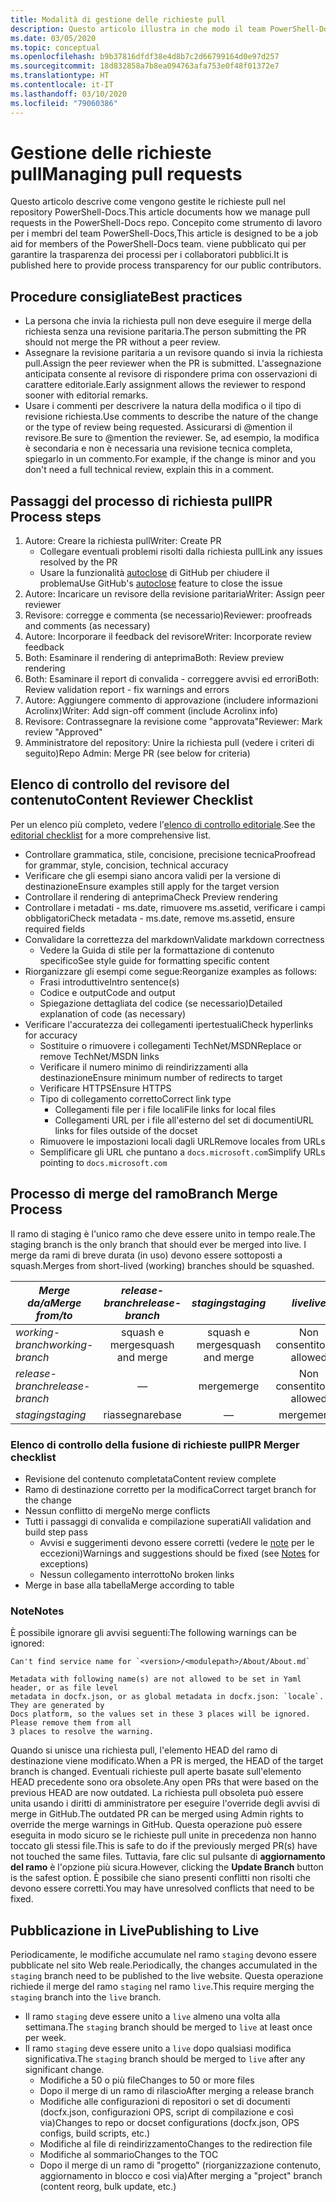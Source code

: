 ```yaml
---
title: Modalità di gestione delle richieste pull
description: Questo articolo illustra in che modo il team PowerShell-Docs gestisce le richieste pull.
ms.date: 03/05/2020
ms.topic: conceptual
ms.openlocfilehash: b9b37816dfdf38e4d8b7c2d66799164d0e97d257
ms.sourcegitcommit: 18d832858a7b8ea094763afa753e0f48f01372e7
ms.translationtype: HT
ms.contentlocale: it-IT
ms.lasthandoff: 03/10/2020
ms.locfileid: "79060386"
---
```

# <a name="managing-pull-requests"></a><span data-ttu-id="df70e-103">Gestione delle richieste pull</span><span class="sxs-lookup"><span data-stu-id="df70e-103">Managing pull requests</span></span>

<span data-ttu-id="df70e-104">Questo articolo descrive come vengono gestite le richieste pull nel repository PowerShell-Docs.</span><span class="sxs-lookup"><span data-stu-id="df70e-104">This article documents how we manage pull requests in the PowerShell-Docs repo.</span></span> <span data-ttu-id="df70e-105">Concepito come strumento di lavoro per i membri del team PowerShell-Docs,</span><span class="sxs-lookup"><span data-stu-id="df70e-105">This article is designed to be a job aid for members of the PowerShell-Docs team.</span></span> <span data-ttu-id="df70e-106">viene pubblicato qui per garantire la trasparenza dei processi per i collaboratori pubblici.</span><span class="sxs-lookup"><span data-stu-id="df70e-106">It is published here to provide process transparency for our public contributors.</span></span>

## <a name="best-practices"></a><span data-ttu-id="df70e-107">Procedure consigliate</span><span class="sxs-lookup"><span data-stu-id="df70e-107">Best practices</span></span>

- <span data-ttu-id="df70e-108">La persona che invia la richiesta pull non deve eseguire il merge della richiesta senza una revisione paritaria.</span><span class="sxs-lookup"><span data-stu-id="df70e-108">The person submitting the PR should not merge the PR without a peer review.</span></span>
- <span data-ttu-id="df70e-109">Assegnare la revisione paritaria a un revisore quando si invia la richiesta pull.</span><span class="sxs-lookup"><span data-stu-id="df70e-109">Assign the peer reviewer when the PR is submitted.</span></span> <span data-ttu-id="df70e-110">L'assegnazione anticipata consente al revisore di rispondere prima con osservazioni di carattere editoriale.</span><span class="sxs-lookup"><span data-stu-id="df70e-110">Early assignment allows the reviewer to respond sooner with editorial remarks.</span></span>
- <span data-ttu-id="df70e-111">Usare i commenti per descrivere la natura della modifica o il tipo di revisione richiesta.</span><span class="sxs-lookup"><span data-stu-id="df70e-111">Use comments to describe the nature of the change or the type of review being requested.</span></span> <span data-ttu-id="df70e-112">Assicurarsi di @mention il revisore.</span><span class="sxs-lookup"><span data-stu-id="df70e-112">Be sure to @mention the reviewer.</span></span> <span data-ttu-id="df70e-113">Se, ad esempio, la modifica è secondaria e non è necessaria una revisione tecnica completa, spiegarlo in un commento.</span><span class="sxs-lookup"><span data-stu-id="df70e-113">For example, if the change is minor and you don't need a full technical review, explain this in a comment.</span></span>

## <a name="pr-process-steps"></a><span data-ttu-id="df70e-114">Passaggi del processo di richiesta pull</span><span class="sxs-lookup"><span data-stu-id="df70e-114">PR Process steps</span></span>

1. <span data-ttu-id="df70e-115">Autore: Creare la richiesta pull</span><span class="sxs-lookup"><span data-stu-id="df70e-115">Writer: Create PR</span></span>
   - <span data-ttu-id="df70e-116">Collegare eventuali problemi risolti dalla richiesta pull</span><span class="sxs-lookup"><span data-stu-id="df70e-116">Link any issues resolved by the PR</span></span>
   - <span data-ttu-id="df70e-117">Usare la funzionalità [autoclose](https://help.github.com/en/articles/closing-issues-using-keywords) di GitHub per chiudere il problema</span><span class="sxs-lookup"><span data-stu-id="df70e-117">Use GitHub's [autoclose](https://help.github.com/en/articles/closing-issues-using-keywords) feature to close the issue</span></span>
1. <span data-ttu-id="df70e-118">Autore: Incaricare un revisore della revisione paritaria</span><span class="sxs-lookup"><span data-stu-id="df70e-118">Writer: Assign peer reviewer</span></span>
1. <span data-ttu-id="df70e-119">Revisore: corregge e commenta (se necessario)</span><span class="sxs-lookup"><span data-stu-id="df70e-119">Reviewer: proofreads and comments (as necessary)</span></span>
1. <span data-ttu-id="df70e-120">Autore: Incorporare il feedback del revisore</span><span class="sxs-lookup"><span data-stu-id="df70e-120">Writer: Incorporate review feedback</span></span>
1. <span data-ttu-id="df70e-121">Both: Esaminare il rendering di anteprima</span><span class="sxs-lookup"><span data-stu-id="df70e-121">Both: Review preview rendering</span></span>
1. <span data-ttu-id="df70e-122">Both: Esaminare il report di convalida - correggere avvisi ed errori</span><span class="sxs-lookup"><span data-stu-id="df70e-122">Both: Review validation report - fix warnings and errors</span></span>
1. <span data-ttu-id="df70e-123">Autore: Aggiungere commento di approvazione (includere informazioni Acrolinx)</span><span class="sxs-lookup"><span data-stu-id="df70e-123">Writer: Add sign-off comment (include Acrolinx info)</span></span>
1. <span data-ttu-id="df70e-124">Revisore: Contrassegnare la revisione come "approvata"</span><span class="sxs-lookup"><span data-stu-id="df70e-124">Reviewer: Mark review "Approved"</span></span>
1. <span data-ttu-id="df70e-125">Amministratore del repository: Unire la richiesta pull (vedere i criteri di seguito)</span><span class="sxs-lookup"><span data-stu-id="df70e-125">Repo Admin: Merge PR (see below for criteria)</span></span>

## <a name="content-reviewer-checklist"></a><span data-ttu-id="df70e-126">Elenco di controllo del revisore del contenuto</span><span class="sxs-lookup"><span data-stu-id="df70e-126">Content Reviewer Checklist</span></span>

<span data-ttu-id="df70e-127">Per un elenco più completo, vedere l'[elenco di controllo editoriale](editorial-checklist.md).</span><span class="sxs-lookup"><span data-stu-id="df70e-127">See the [editorial checklist](editorial-checklist.md) for a more comprehensive list.</span></span>

- <span data-ttu-id="df70e-128">Controllare grammatica, stile, concisione, precisione tecnica</span><span class="sxs-lookup"><span data-stu-id="df70e-128">Proofread for grammar, style, concision, technical accuracy</span></span>
- <span data-ttu-id="df70e-129">Verificare che gli esempi siano ancora validi per la versione di destinazione</span><span class="sxs-lookup"><span data-stu-id="df70e-129">Ensure examples still apply for the target version</span></span>
- <span data-ttu-id="df70e-130">Controllare il rendering di anteprima</span><span class="sxs-lookup"><span data-stu-id="df70e-130">Check Preview rendering</span></span>
- <span data-ttu-id="df70e-131">Controllare i metadati - ms.date, rimuovere ms.assetid, verificare i campi obbligatori</span><span class="sxs-lookup"><span data-stu-id="df70e-131">Check metadata - ms.date, remove ms.assetid, ensure required fields</span></span>
- <span data-ttu-id="df70e-132">Convalidare la correttezza del markdown</span><span class="sxs-lookup"><span data-stu-id="df70e-132">Validate markdown correctness</span></span>
  - <span data-ttu-id="df70e-133">Vedere la Guida di stile per la formattazione di contenuto specifico</span><span class="sxs-lookup"><span data-stu-id="df70e-133">See style guide for formatting specific content</span></span>
- <span data-ttu-id="df70e-134">Riorganizzare gli esempi come segue:</span><span class="sxs-lookup"><span data-stu-id="df70e-134">Reorganize examples as follows:</span></span>
  - <span data-ttu-id="df70e-135">Frasi introduttive</span><span class="sxs-lookup"><span data-stu-id="df70e-135">Intro sentence(s)</span></span>
  - <span data-ttu-id="df70e-136">Codice e output</span><span class="sxs-lookup"><span data-stu-id="df70e-136">Code and output</span></span>
  - <span data-ttu-id="df70e-137">Spiegazione dettagliata del codice (se necessario)</span><span class="sxs-lookup"><span data-stu-id="df70e-137">Detailed explanation of code (as necessary)</span></span>
- <span data-ttu-id="df70e-138">Verificare l'accuratezza dei collegamenti ipertestuali</span><span class="sxs-lookup"><span data-stu-id="df70e-138">Check hyperlinks for accuracy</span></span>
  - <span data-ttu-id="df70e-139">Sostituire o rimuovere i collegamenti TechNet/MSDN</span><span class="sxs-lookup"><span data-stu-id="df70e-139">Replace or remove TechNet/MSDN links</span></span>
  - <span data-ttu-id="df70e-140">Verificare il numero minimo di reindirizzamenti alla destinazione</span><span class="sxs-lookup"><span data-stu-id="df70e-140">Ensure minimum number of redirects to target</span></span>
  - <span data-ttu-id="df70e-141">Verificare HTTPS</span><span class="sxs-lookup"><span data-stu-id="df70e-141">Ensure HTTPS</span></span>
  - <span data-ttu-id="df70e-142">Tipo di collegamento corretto</span><span class="sxs-lookup"><span data-stu-id="df70e-142">Correct link type</span></span>
    - <span data-ttu-id="df70e-143">Collegamenti file per i file locali</span><span class="sxs-lookup"><span data-stu-id="df70e-143">File links for local files</span></span>
    - <span data-ttu-id="df70e-144">Collegamenti URL per i file all'esterno del set di documenti</span><span class="sxs-lookup"><span data-stu-id="df70e-144">URL links for files outside of the docset</span></span>
  - <span data-ttu-id="df70e-145">Rimuovere le impostazioni locali dagli URL</span><span class="sxs-lookup"><span data-stu-id="df70e-145">Remove locales from URLs</span></span>
  - <span data-ttu-id="df70e-146">Semplificare gli URL che puntano a `docs.microsoft.com`</span><span class="sxs-lookup"><span data-stu-id="df70e-146">Simplify URLs pointing to `docs.microsoft.com`</span></span>

## <a name="branch-merge-process"></a><span data-ttu-id="df70e-147">Processo di merge del ramo</span><span class="sxs-lookup"><span data-stu-id="df70e-147">Branch Merge Process</span></span>

<span data-ttu-id="df70e-148">Il ramo di staging è l'unico ramo che deve essere unito in tempo reale.</span><span class="sxs-lookup"><span data-stu-id="df70e-148">The staging branch is the only branch that should ever be merged into live.</span></span> <span data-ttu-id="df70e-149">I merge da rami di breve durata (in uso) devono essere sottoposti a squash.</span><span class="sxs-lookup"><span data-stu-id="df70e-149">Merges from short-lived (working) branches should be squashed.</span></span>

| <span data-ttu-id="df70e-150">*Merge da/a*</span><span class="sxs-lookup"><span data-stu-id="df70e-150">*Merge from/to*</span></span>  | <span data-ttu-id="df70e-151">*release-branch*</span><span class="sxs-lookup"><span data-stu-id="df70e-151">*release-branch*</span></span> | <span data-ttu-id="df70e-152">*staging*</span><span class="sxs-lookup"><span data-stu-id="df70e-152">*staging*</span></span>        | <span data-ttu-id="df70e-153">*live*</span><span class="sxs-lookup"><span data-stu-id="df70e-153">*live*</span></span>      |
| ---------------- |:----------------:|:----------------:|:-----------:|
| <span data-ttu-id="df70e-154">*working-branch*</span><span class="sxs-lookup"><span data-stu-id="df70e-154">*working-branch*</span></span> | <span data-ttu-id="df70e-155">squash e merge</span><span class="sxs-lookup"><span data-stu-id="df70e-155">squash and merge</span></span> | <span data-ttu-id="df70e-156">squash e merge</span><span class="sxs-lookup"><span data-stu-id="df70e-156">squash and merge</span></span> | <span data-ttu-id="df70e-157">Non consentito</span><span class="sxs-lookup"><span data-stu-id="df70e-157">Not allowed</span></span> |
| <span data-ttu-id="df70e-158">*release-branch*</span><span class="sxs-lookup"><span data-stu-id="df70e-158">*release-branch*</span></span> | &mdash;          | <span data-ttu-id="df70e-159">merge</span><span class="sxs-lookup"><span data-stu-id="df70e-159">merge</span></span>            | <span data-ttu-id="df70e-160">Non consentito</span><span class="sxs-lookup"><span data-stu-id="df70e-160">Not allowed</span></span> |
| <span data-ttu-id="df70e-161">*staging*</span><span class="sxs-lookup"><span data-stu-id="df70e-161">*staging*</span></span>        | <span data-ttu-id="df70e-162">riassegna</span><span class="sxs-lookup"><span data-stu-id="df70e-162">rebase</span></span>           | &mdash;          | <span data-ttu-id="df70e-163">merge</span><span class="sxs-lookup"><span data-stu-id="df70e-163">merge</span></span>       |

### <a name="pr-merger-checklist"></a><span data-ttu-id="df70e-164">Elenco di controllo della fusione di richieste pull</span><span class="sxs-lookup"><span data-stu-id="df70e-164">PR Merger checklist</span></span>

- <span data-ttu-id="df70e-165">Revisione del contenuto completata</span><span class="sxs-lookup"><span data-stu-id="df70e-165">Content review complete</span></span>
- <span data-ttu-id="df70e-166">Ramo di destinazione corretto per la modifica</span><span class="sxs-lookup"><span data-stu-id="df70e-166">Correct target branch for the change</span></span>
- <span data-ttu-id="df70e-167">Nessun conflitto di merge</span><span class="sxs-lookup"><span data-stu-id="df70e-167">No merge conflicts</span></span>
- <span data-ttu-id="df70e-168">Tutti i passaggi di convalida e compilazione superati</span><span class="sxs-lookup"><span data-stu-id="df70e-168">All validation and build step pass</span></span>
  - <span data-ttu-id="df70e-169">Avvisi e suggerimenti devono essere corretti (vedere le [note](#notes) per le eccezioni)</span><span class="sxs-lookup"><span data-stu-id="df70e-169">Warnings and suggestions should be fixed (see [Notes](#notes) for exceptions)</span></span>
  - <span data-ttu-id="df70e-170">Nessun collegamento interrotto</span><span class="sxs-lookup"><span data-stu-id="df70e-170">No broken links</span></span>
- <span data-ttu-id="df70e-171">Merge in base alla tabella</span><span class="sxs-lookup"><span data-stu-id="df70e-171">Merge according to table</span></span>

### <a name="notes"></a><span data-ttu-id="df70e-172">Note</span><span class="sxs-lookup"><span data-stu-id="df70e-172">Notes</span></span>

<span data-ttu-id="df70e-173">È possibile ignorare gli avvisi seguenti:</span><span class="sxs-lookup"><span data-stu-id="df70e-173">The following warnings can be ignored:</span></span>

```
Can't find service name for `<version>/<modulepath>/About/About.md`
```

```
Metadata with following name(s) are not allowed to be set in Yaml header, or as file level
metadata in docfx.json, or as global metadata in docfx.json: `locale`. They are generated by
Docs platform, so the values set in these 3 places will be ignored. Please remove them from all
3 places to resolve the warning.
```

<span data-ttu-id="df70e-174">Quando si unisce una richiesta pull, l'elemento HEAD del ramo di destinazione viene modificato.</span><span class="sxs-lookup"><span data-stu-id="df70e-174">When a PR is merged, the HEAD of the target branch is changed.</span></span> <span data-ttu-id="df70e-175">Eventuali richieste pull aperte basate sull'elemento HEAD precedente sono ora obsolete.</span><span class="sxs-lookup"><span data-stu-id="df70e-175">Any open PRs that were based on the previous HEAD are now outdated.</span></span> <span data-ttu-id="df70e-176">La richiesta pull obsoleta può essere unita usando i diritti di amministratore per eseguire l'override degli avvisi di merge in GitHub.</span><span class="sxs-lookup"><span data-stu-id="df70e-176">The outdated PR can be merged using Admin rights to override the merge warnings in GitHub.</span></span> <span data-ttu-id="df70e-177">Questa operazione può essere eseguita in modo sicuro se le richieste pull unite in precedenza non hanno toccato gli stessi file.</span><span class="sxs-lookup"><span data-stu-id="df70e-177">This is safe to do if the previously merged PR(s) have not touched the same files.</span></span> <span data-ttu-id="df70e-178">Tuttavia, fare clic sul pulsante di **aggiornamento del ramo** è l'opzione più sicura.</span><span class="sxs-lookup"><span data-stu-id="df70e-178">However, clicking the **Update Branch** button is the safest option.</span></span> <span data-ttu-id="df70e-179">È possibile che siano presenti conflitti non risolti che devono essere corretti.</span><span class="sxs-lookup"><span data-stu-id="df70e-179">You may have unresolved conflicts that need to be fixed.</span></span>

## <a name="publishing-to-live"></a><span data-ttu-id="df70e-180">Pubblicazione in Live</span><span class="sxs-lookup"><span data-stu-id="df70e-180">Publishing to Live</span></span>

<span data-ttu-id="df70e-181">Periodicamente, le modifiche accumulate nel ramo `staging` devono essere pubblicate nel sito Web reale.</span><span class="sxs-lookup"><span data-stu-id="df70e-181">Periodically, the changes accumulated in the `staging` branch need to be published to the live website.</span></span> <span data-ttu-id="df70e-182">Questa operazione richiede il merge del ramo `staging` nel ramo `live`.</span><span class="sxs-lookup"><span data-stu-id="df70e-182">This require merging the `staging` branch into the `live` branch.</span></span>

- <span data-ttu-id="df70e-183">Il ramo `staging` deve essere unito a `live` almeno una volta alla settimana.</span><span class="sxs-lookup"><span data-stu-id="df70e-183">The `staging` branch should be merged to `live` at least once per week.</span></span>
- <span data-ttu-id="df70e-184">Il ramo `staging` deve essere unito a `live` dopo qualsiasi modifica significativa.</span><span class="sxs-lookup"><span data-stu-id="df70e-184">The `staging` branch should be merged to `live` after any significant change.</span></span>
  - <span data-ttu-id="df70e-185">Modifiche a 50 o più file</span><span class="sxs-lookup"><span data-stu-id="df70e-185">Changes to 50 or more files</span></span>
  - <span data-ttu-id="df70e-186">Dopo il merge di un ramo di rilascio</span><span class="sxs-lookup"><span data-stu-id="df70e-186">After merging a release branch</span></span>
  - <span data-ttu-id="df70e-187">Modifiche alle configurazioni di repositori o set di documenti (docfx.json, configurazioni OPS, script di compilazione e così via)</span><span class="sxs-lookup"><span data-stu-id="df70e-187">Changes to repo or docset configurations (docfx.json, OPS configs, build scripts, etc.)</span></span>
  - <span data-ttu-id="df70e-188">Modifiche al file di reindirizzamento</span><span class="sxs-lookup"><span data-stu-id="df70e-188">Changes to the redirection file</span></span>
  - <span data-ttu-id="df70e-189">Modifiche al sommario</span><span class="sxs-lookup"><span data-stu-id="df70e-189">Changes to the TOC</span></span>
  - <span data-ttu-id="df70e-190">Dopo il merge di un ramo di "progetto" (riorganizzazione contenuto, aggiornamento in blocco e così via)</span><span class="sxs-lookup"><span data-stu-id="df70e-190">After merging a "project" branch (content reorg, bulk update, etc.)</span></span>
